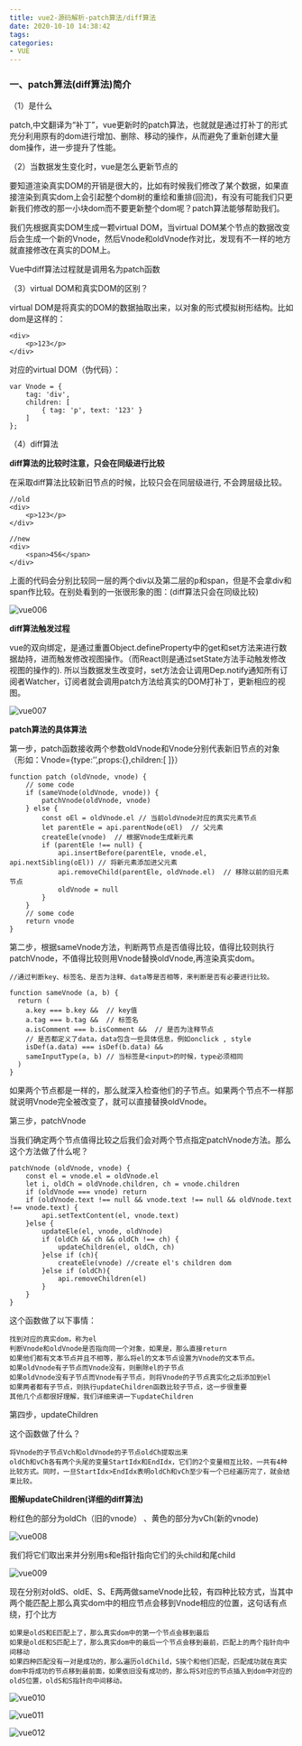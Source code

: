 ```yaml
---
title: vue2-源码解析-patch算法/diff算法
date: 2020-10-10 14:38:42
tags:
categories:
- VUE
---
```

### 一、patch算法(diff算法)简介

（1）是什么

patch,中文翻译为“补丁”，vue更新时的patch算法，也就就是通过打补丁的形式充分利用原有的dom进行增加、删除、移动的操作，从而避免了重新创建大量dom操作，进一步提升了性能。
<!--more-->
（2）当数据发生变化时，vue是怎么更新节点的

要知道渲染真实DOM的开销是很大的，比如有时候我们修改了某个数据，如果直接渲染到真实dom上会引起整个dom树的重绘和重排(回流)，有没有可能我们只更新我们修改的那一小块dom而不要更新整个dom呢？patch算法能够帮助我们。

我们先根据真实DOM生成一颗virtual DOM，当virtual DOM某个节点的数据改变后会生成一个新的Vnode，然后Vnode和oldVnode作对比，发现有不一样的地方就直接修改在真实的DOM上。

Vue中diff算法过程就是调用名为patch函数

（3）virtual DOM和真实DOM的区别？

virtual DOM是将真实的DOM的数据抽取出来，以对象的形式模拟树形结构。比如dom是这样的：

```
<div>
    <p>123</p>
</div>
```

对应的virtual DOM（伪代码）：

```
var Vnode = {
    tag: 'div',
    children: [
        { tag: 'p', text: '123' }
    ]
};
```

（4）diff算法

**diff算法的比较时注意，只会在同级进行比较**

在采取diff算法比较新旧节点的时候，比较只会在同层级进行, 不会跨层级比较。

```
//old
<div>
    <p>123</p>
</div>

//new
<div>
    <span>456</span>
</div>
```

上面的代码会分别比较同一层的两个div以及第二层的p和span，但是不会拿div和span作比较。在别处看到的一张很形象的图：(diff算法只会在同级比较)

![vue006](http://alivnram-test.oss-cn-beijing.aliyuncs.com/alivnblog/vue006.jpg)

**diff算法触发过程**

vue的双向绑定，是通过重置Object.defineProperty中的get和set方法来进行数据劫持，进而触发修改视图操作。（而React则是通过setState方法手动触发修改视图的操作的).
所以当数据发生改变时，set方法会让调用Dep.notify通知所有订阅者Watcher，订阅者就会调用patch方法给真实的DOM打补丁，更新相应的视图。

![vue007](http://alivnram-test.oss-cn-beijing.aliyuncs.com/alivnblog/vue007.jpg)

**patch算法的具体算法**

第一步，patch函数接收两个参数oldVnode和Vnode分别代表新旧节点的对象（形如：Vnode={type:’’,props:{},children:[ ]}）

```
function patch (oldVnode, vnode) {
    // some code
    if (sameVnode(oldVnode, vnode)) {
        patchVnode(oldVnode, vnode)
    } else {
        const oEl = oldVnode.el // 当前oldVnode对应的真实元素节点
        let parentEle = api.parentNode(oEl)  // 父元素
        createEle(vnode)  // 根据Vnode生成新元素
        if (parentEle !== null) {
            api.insertBefore(parentEle, vnode.el, api.nextSibling(oEl)) // 将新元素添加进父元素
            api.removeChild(parentEle, oldVnode.el)  // 移除以前的旧元素节点
            oldVnode = null
        }
    }
    // some code 
    return vnode
}
```

第二步，根据sameVnode方法，判断两节点是否值得比较，值得比较则执行patchVnode，不值得比较则用Vnode替换oldVnode,再渲染真实dom。

```
//通过判断key、标签名、是否为注释、data等是否相等，来判断是否有必要进行比较。

function sameVnode (a, b) {
  return (
    a.key === b.key &&  // key值
    a.tag === b.tag &&  // 标签名
    a.isComment === b.isComment &&  // 是否为注释节点
    // 是否都定义了data，data包含一些具体信息，例如onclick , style
    isDef(a.data) === isDef(b.data) &&  
    sameInputType(a, b) // 当标签是<input>的时候，type必须相同
  )
}
```

如果两个节点都是一样的，那么就深入检查他们的子节点。如果两个节点不一样那就说明Vnode完全被改变了，就可以直接替换oldVnode。

第三步，patchVnode

当我们确定两个节点值得比较之后我们会对两个节点指定patchVnode方法。那么这个方法做了什么呢？

```
patchVnode (oldVnode, vnode) {
    const el = vnode.el = oldVnode.el
    let i, oldCh = oldVnode.children, ch = vnode.children
    if (oldVnode === vnode) return
    if (oldVnode.text !== null && vnode.text !== null && oldVnode.text !== vnode.text) {
        api.setTextContent(el, vnode.text)
    }else {
        updateEle(el, vnode, oldVnode)
        if (oldCh && ch && oldCh !== ch) {
            updateChildren(el, oldCh, ch)
        }else if (ch){
            createEle(vnode) //create el's children dom
        }else if (oldCh){
            api.removeChildren(el)
        }
    }
}
```

这个函数做了以下事情：

```
找到对应的真实dom，称为el
判断Vnode和oldVnode是否指向同一个对象，如果是，那么直接return
如果他们都有文本节点并且不相等，那么将el的文本节点设置为Vnode的文本节点。
如果oldVnode有子节点而Vnode没有，则删除el的子节点
如果oldVnode没有子节点而Vnode有子节点，则将Vnode的子节点真实化之后添加到el
如果两者都有子节点，则执行updateChildren函数比较子节点，这一步很重要
其他几个点都很好理解，我们详细来讲一下updateChildren
```

第四步，updateChildren

这个函数做了什么？

```
将Vnode的子节点Vch和oldVnode的子节点oldCh提取出来
oldCh和vCh各有两个头尾的变量StartIdx和EndIdx，它们的2个变量相互比较，一共有4种比较方式。同时，一旦StartIdx>EndIdx表明oldCh和vCh至少有一个已经遍历完了，就会结束比较。
```

**图解updateChildren(详细的diff算法)**

粉红色的部分为oldCh（旧的vnode） 、黄色的部分为vCh(新的vnode)

![vue008](http://alivnram-test.oss-cn-beijing.aliyuncs.com/alivnblog/vue008.jpg)

我们将它们取出来并分别用s和e指针指向它们的头child和尾child

![vue009](http://alivnram-test.oss-cn-beijing.aliyuncs.com/alivnblog/vue009.jpg)

现在分别对oldS、oldE、S、E两两做sameVnode比较，有四种比较方式，当其中两个能匹配上那么真实dom中的相应节点会移到Vnode相应的位置，这句话有点绕，打个比方

```
如果是oldS和E匹配上了，那么真实dom中的第一个节点会移到最后
如果是oldE和S匹配上了，那么真实dom中的最后一个节点会移到最前，匹配上的两个指针向中间移动
如果四种匹配没有一对是成功的，那么遍历oldChild，S挨个和他们匹配，匹配成功就在真实dom中将成功的节点移到最前面，如果依旧没有成功的，那么将S对应的节点插入到dom中对应的oldS位置，oldS和S指针向中间移动。
```

![vue010](http://alivnram-test.oss-cn-beijing.aliyuncs.com/alivnblog/vue010.jpg)

![vue011](http://alivnram-test.oss-cn-beijing.aliyuncs.com/alivnblog/vue011.jpg)

![vue012](http://alivnram-test.oss-cn-beijing.aliyuncs.com/alivnblog/vue012.jpg)
